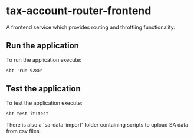 # tax-account-router-frontend

A frontend service which provides routing and throttling functionality. 

## Run the application 

To run the application execute:

```
sbt 'run 9280'  
```

## Test the application

To test the application execute:

```
sbt test it:test 
```

There is also a 'sa-data-import' folder containing scripts to upload SA data from csv files.

